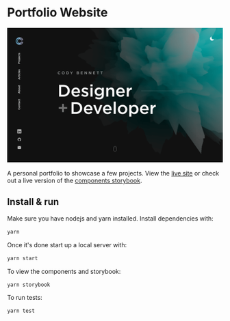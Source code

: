 # Portfolio Website

[![Site preview](/public/social-image.png)](https://codyb.co)

A personal portfolio to showcase a few projects. View the [live site](https://codyb.co) or check out a live version of the [components storybook](https://storybook.codyb.co).

## Install & run

Make sure you have nodejs and yarn installed. Install dependencies with:

```bash
yarn
```

Once it's done start up a local server with:

```bash
yarn start
```

To view the components and storybook:

```bash
yarn storybook
```

To run tests:

```bash
yarn test
```
